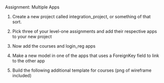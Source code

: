 Assignment: Multiple Apps

1. Create a new project called integration_project, or something of that sort.

2. Pick three of your level-one assignments and add their respective apps to your new project

3. Now add the courses and login_reg apps

4. Make a new model in one of the apps that uses a ForeignKey field to link to the other app

5. Build the following additional template for courses (png of wireframe included)
